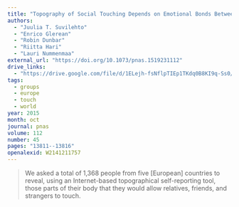 ```yaml
---
title: "Topography of Social Touching Depends on Emotional Bonds Between Humans"
authors:
  - "Juulia T. Suvilehto"
  - "Enrico Glerean"
  - "Robin Dunbar"
  - "Riitta Hari"
  - "Lauri Nummenmaa"
external_url: "https://doi.org/10.1073/pnas.1519231112"
drive_links:
  - "https://drive.google.com/file/d/1ELejh-fsNflpTIEp1TKdq0B8KI9q-Ss0/view?usp=drivesdk"
tags:
  - groups
  - europe
  - touch
  - world
year: 2015
month: oct
journal: pnas
volume: 112
number: 45
pages: "13811--13816"
openalexid: W2141211757
---
```


> We asked a total of 1,368 people from five [European] countries to reveal, using an Internet-based topographical self-reporting tool, those parts of their body that they would allow relatives, friends, and strangers to touch.
